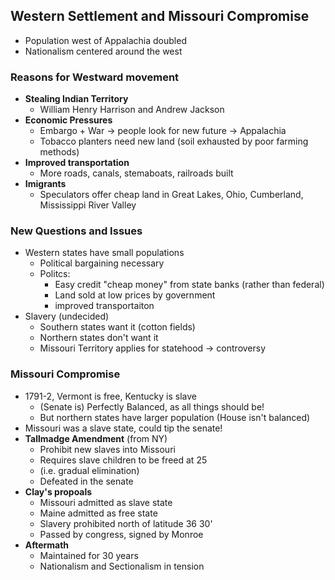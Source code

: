 ## Western Settlement and Missouri Compromise
* Population west of Appalachia doubled
* Nationalism centered around the west

### Reasons for Westward movement
* **Stealing Indian Territory** 
    - William Henry Harrison and Andrew Jackson
* **Economic Pressures**
    - Embargo +  War → people look for new future → Appalachia
    - Tobacco planters need new land (soil exhausted by poor farming methods)
* **Improved transportation**
    - More roads, canals, stemaboats, railroads built
* **Imigrants**
    - Speculators offer cheap land in Great Lakes, Ohio, Cumberland, Mississippi River Valley

### New Questions and Issues
* Western states have small populations
    - Political bargaining necessary
    - Politcs:
        * Easy credit "cheap money" from state banks (rather than federal)
        * Land sold at low prices by government
        * improved transportaiton
* Slavery (undecided)
    - Southern states want it (cotton fields)
    - Northern states don't want it
    - Missouri Territory applies for statehood → controversy

### Missouri Compromise
* 1791-2, Vermont is free, Kentucky is slave
    - (Senate is) Perfectly Balanced, as all things should be!
    - But northern states have larger population (House isn't balanced)
* Missouri was a slave state, could tip the senate!
* **Tallmadge Amendment** (from NY)
    - Prohibit new slaves into Missouri
    - Requires slave children to be freed at 25
    - (i.e. gradual elimination)
    - Defeated in the senate
* **Clay's propoals**
    - Missouri admitted as slave state
    - Maine admitted as free state
    - Slavery prohibited north of latitude 36 30'
    - Passed by congress, signed by Monroe
* **Aftermath**
    - Maintained for 30 years
    - Nationalism and Sectionalism in tension

